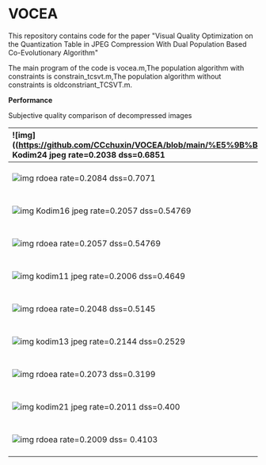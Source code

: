 VOCEA
===================

This repository contains code for the paper "Visual Quality Optimization on the Quantization Table in JPEG Compression With Dual Population Based Co-Evolutionary Algorithm"

The main program of the code is vocea.m,The population algorithm with constraints is constrain_tcsvt.m,The population algorithm without constraints is oldconstriant_TCSVT.m.



 

 **Performance**

 Subjective quality comparison of decompressed images

 

| ![img]((https://github.com/CCchuxin/VOCEA/blob/main/%E5%9B%BE%E5%83%8F%E5%8E%8B%E7%BC%A9%E7%BB%93%E6%9E%9C/jpeg/jpeg_kodim24_0.2.jpg) Kodim24   jpeg rate=0.2038  dss=0.6851 | ![img](file:///C:\Users\CWP\AppData\Local\Temp\ksohtml40928\wps2.jpg) psyq rate=0.2005 dss=0.7625 | ![img](file:///C:\Users\CWP\AppData\Local\Temp\ksohtml40928\wps3.jpg) sa rate=0.2003  dss=0.7438 |
| :----------------------------------------------------------- | ------------------------------------------------------------ | ------------------------------------------------------------ |
| ![img](file:///C:\Users\CWP\AppData\Local\Temp\ksohtml40928\wps4.jpg) rdoea rate=0.2084 dss=0.7071 | ![img](file:///C:\Users\CWP\AppData\Local\Temp\ksohtml40928\wps5.jpg) vocea rate=0.1995 dss=0.7822 |                                                              |
| ![img](file:///C:\Users\CWP\AppData\Local\Temp\ksohtml40928\wps6.jpg) Kodim16 jpeg rate=0.2057	dss=0.54769 | ![img](file:///C:\Users\CWP\AppData\Local\Temp\ksohtml40928\wps7.jpg) psyq rate=0.2056	dss=0.6345 | ![img](file:///C:\Users\CWP\AppData\Local\Temp\ksohtml40928\wps8.jpg) sa rate=0.2033	dss=0.6193 |
| ![img](file:///C:\Users\CWP\AppData\Local\Temp\ksohtml40928\wps9.jpg) rdoea rate=0.2057	dss=0.54769 | ![img](file:///C:\Users\CWP\AppData\Local\Temp\ksohtml40928\wps10.jpg) Vocea rate=0.2007 dss=0.6744 |                                                              |
| ![img](file:///C:\Users\CWP\AppData\Local\Temp\ksohtml40928\wps11.jpg) kodim11 jpeg rate=0.2006 dss=0.4649 | ![img](file:///C:\Users\CWP\AppData\Local\Temp\ksohtml40928\wps12.jpg) psyq rate=0.2055	dss=0.5053 | ![img](file:///C:\Users\CWP\AppData\Local\Temp\ksohtml40928\wps13.jpg) sa rate=0.20016	dss=0.5248 |
| ![img](file:///C:\Users\CWP\AppData\Local\Temp\ksohtml40928\wps14.jpg) rdoea rate=0.2048  dss=0.5145 | ![img](file:///C:\Users\CWP\AppData\Local\Temp\ksohtml40928\wps15.jpg) vocea rate=0.2054 dss=0.5659 |                                                              |
| ![img](file:///C:\Users\CWP\AppData\Local\Temp\ksohtml40928\wps16.jpg) kodim13 jpeg rate=0.2144 dss=0.2529 | ![img](file:///C:\Users\CWP\AppData\Local\Temp\ksohtml40928\wps17.jpg) psyq rate=0.2055	dss=0.5053 | ![img](file:///C:\Users\CWP\AppData\Local\Temp\ksohtml40928\wps18.jpg) sa rate=0.2110	dss=0.3691 |
| ![img](file:///C:\Users\CWP\AppData\Local\Temp\ksohtml40928\wps19.jpg) rdoea rate=0.2073	dss=0.3199 | ![img](file:///C:\Users\CWP\AppData\Local\Temp\ksohtml40928\wps20.jpg) vocea rate=0.2016	 dss=0.45208 |                                                              |
| ![img](file:///C:\Users\CWP\AppData\Local\Temp\ksohtml40928\wps21.jpg) kodim21 jpeg rate=0.2011 dss=0.400 | ![img](file:///C:\Users\CWP\AppData\Local\Temp\ksohtml40928\wps22.jpg) psyq rate=0.2067	dss=0.4618 | ![img](file:///C:\Users\CWP\AppData\Local\Temp\ksohtml40928\wps23.jpg) sa rate=0.20443	dss=0.5073 |
| ![img](file:///C:\Users\CWP\AppData\Local\Temp\ksohtml40928\wps24.jpg) rdoea rate=0.2009	 dss= 0.4103 | ![img](file:///C:\Users\CWP\AppData\Local\Temp\ksohtml40928\wps25.jpg) vocea rate=0.2049 dss=0.5246 |                                                              |

 
